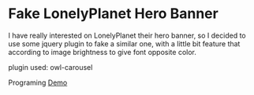 # Fake LonelyPlanet Hero Banner
I have really interested on LonelyPlanet their hero banner, so I decided to use some jquery plugin to fake a similar one, with a little bit feature that according to image brightness to give font opposite color.

plugin used:
owl-carousel

Programing
[Demo][1]

[1]: http://horkenw.github.io/heroesBanner/roomInEffect.html
